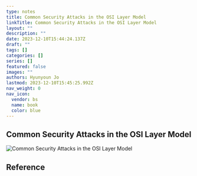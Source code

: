 ```yaml
---
type: notes
title: Common Security Attacks in the OSI Layer Model
linkTitle: Common Security Attacks in the OSI Layer Model
layout: ""
description: ""
date: 2023-12-10T15:44:24.137Z
draft: ""
tags: []
categories: []
series: []
featured: false
images: ""
authors: Hyunyoun Jo
lastmod: 2023-12-10T15:45:25.992Z
nav_weight: 0
nav_icon:
  vendor: bs
  name: book
  color: blue
---
```


## Common Security Attacks in the OSI Layer Model

![Common Security Attacks in the OSI Layer Model](/computer-science/common-security-attacks-in-the-osi-layer-model.jpg?width=512px)

## Reference

